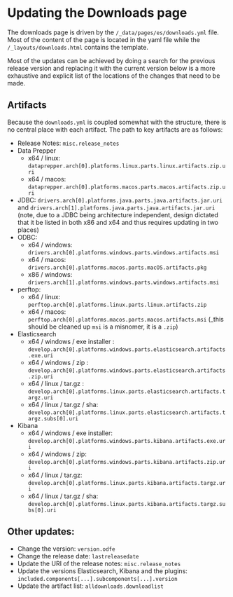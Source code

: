 # Updating the Downloads page

The downloads page is driven by the `/_data/pages/es/downloads.yml` file. Most of the content of the page is located in the yaml file while the `/_layouts/downloads.html` contains the template. 

Most of the updates can be achieved by doing a search for the previous release version and replacing it with the current version below is a more exhaustive and explicit list of the locations of the changes that need to be made.

## Artifacts

Because the `downloads.yml` is coupled somewhat with the structure, there is no central place with each artifact. The path to key artifacts are as follows:

* Release Notes: `misc.release_notes`
* Data Prepper
    - x64 / linux: `dataprepper.arch[0].platforms.linux.parts.linux.artifacts.zip.uri`
    - x64 / macos: `dataprepper.arch[0].platforms.macos.parts.macos.artifacts.zip.uri`
* JDBC: `drivers.arch[0].platforms.java.parts.java.artifacts.jar.uri` and `drivers.arch[1].platforms.java.parts.java.artifacts.jar.uri` (note, due to a JDBC being architecture independent, design dictated that it be listed in both x86 and x64 and thus requires updating in two places)
* ODBC:
    - x64 / windows: `drivers.arch[0].platforms.windows.parts.windows.artifacts.msi`
    - x64 / macos: `drivers.arch[0].platforms.macos.parts.macOS.artifacts.pkg`
    - x86 / windows: `drivers.arch[1].platforms.windows.parts.windows.artifacts.msi`
* perftop:
    - x64 / linux: `perftop.arch[0].platforms.linux.parts.linux.artifacts.zip`
    - x64 / macos: `perftop.arch[0].platforms.macos.parts.macos.artifacts.msi` (_this should be cleaned up `msi` is a misnomer, it is a `.zip`)
* Elasticsearch
    - x64 / windows / exe installer : `develop.arch[0].platforms.windows.parts.elasticsearch.artifacts.exe.uri`
    - x64 / windows / zip : `develop.arch[0].platforms.windows.parts.elasticsearch.artifacts.zip.uri`
    - x64 / linux / tar.gz : `develop.arch[0].platforms.linux.parts.elasticsearch.artifacts.targz.uri`
     - x64 / linux / tar.gz / sha: `develop.arch[0].platforms.linux.parts.elasticsearch.artifacts.targz.subs[0].uri`
* Kibana
    - x64 / windows / exe installer: `develop.arch[0].platforms.windows.parts.kibana.artifacts.exe.uri`
    - x64 / windows / zip: `develop.arch[0].platforms.windows.parts.kibana.artifacts.zip.uri`
    - x64 / linux / tar.gz: `develop.arch[0].platforms.linux.parts.kibana.artifacts.targz.uri`
    - x64 / linux / tar.gz / sha: `develop.arch[0].platforms.linux.parts.kibana.artifacts.targz.subs[0].uri`

## Other updates:

* Change the version: `version.odfe`
* Change the release date: `lastreleasedate`
* Update the URI of the release notes: `misc.release_notes`
* Update the versions Elasticsearch, Kibana and the plugins: `included.components[...].subcomponents[...].version`
* Update the artifact list: `alldownloads.downloadlist`




